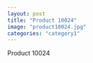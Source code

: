 ```yaml
---
layout: post
title: "Product 10024"
image: "product10024.jpg"
categories: "category1"
---
```

Product 10024
